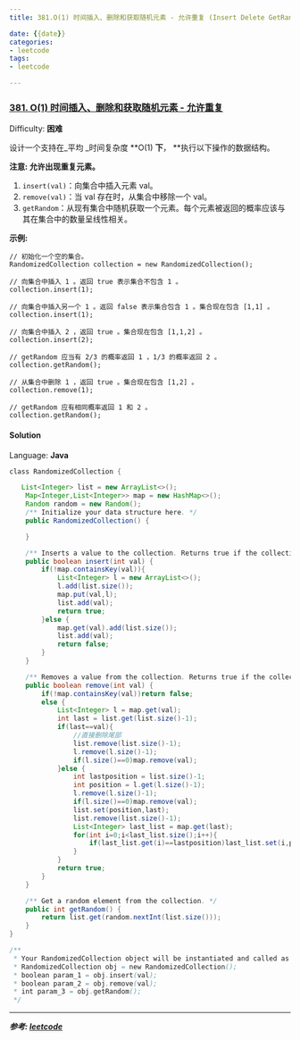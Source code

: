 ```yaml
---
title: 381.O(1) 时间插入、删除和获取随机元素 - 允许重复 (Insert Delete GetRandom O(1) - Duplicates allowed)

date: {{date}}
categories:
- leetcode
tags:
- leetcode

---
```

### [381\. O(1) 时间插入、删除和获取随机元素 - 允许重复](https://leetcode-cn.com/problems/insert-delete-getrandom-o1-duplicates-allowed/)

Difficulty: **困难**


设计一个支持在_平均 _时间复杂度 **O(1) **下**， **执行以下操作的数据结构。

**注意: 允许出现重复元素。**

1.  `insert(val)`：向集合中插入元素 val。
2.  `remove(val)`：当 val 存在时，从集合中移除一个 val。
3.  `getRandom`：从现有集合中随机获取一个元素。每个元素被返回的概率应该与其在集合中的数量呈线性相关。

**示例:**

```
// 初始化一个空的集合。
RandomizedCollection collection = new RandomizedCollection();

// 向集合中插入 1 。返回 true 表示集合不包含 1 。
collection.insert(1);

// 向集合中插入另一个 1 。返回 false 表示集合包含 1 。集合现在包含 [1,1] 。
collection.insert(1);

// 向集合中插入 2 ，返回 true 。集合现在包含 [1,1,2] 。
collection.insert(2);

// getRandom 应当有 2/3 的概率返回 1 ，1/3 的概率返回 2 。
collection.getRandom();

// 从集合中删除 1 ，返回 true 。集合现在包含 [1,2] 。
collection.remove(1);

// getRandom 应有相同概率返回 1 和 2 。
collection.getRandom();
```


#### Solution

Language: **Java**

```java
​class RandomizedCollection {

   List<Integer> list = new ArrayList<>();
    Map<Integer,List<Integer>> map = new HashMap<>();
    Random random = new Random();
    /** Initialize your data structure here. */
    public RandomizedCollection() {

    }

    /** Inserts a value to the collection. Returns true if the collection did not already contain the specified element. */
    public boolean insert(int val) {
        if(!map.containsKey(val)){
            List<Integer> l = new ArrayList<>();
            l.add(list.size());
            map.put(val,l);
            list.add(val);
            return true;
        }else {
            map.get(val).add(list.size());
            list.add(val);
            return false;
        }
    }

    /** Removes a value from the collection. Returns true if the collection contained the specified element. */
    public boolean remove(int val) {
        if(!map.containsKey(val))return false;
        else {
            List<Integer> l = map.get(val);
            int last = list.get(list.size()-1);
            if(last==val){
                //直接删除尾部
                list.remove(list.size()-1);
                l.remove(l.size()-1);
                if(l.size()==0)map.remove(val);
            }else {
                int lastposition = list.size()-1;
                int position = l.get(l.size()-1);
                l.remove(l.size()-1);
                if(l.size()==0)map.remove(val);
                list.set(position,last);
                list.remove(list.size()-1);
                List<Integer> last_list = map.get(last);
                for(int i=0;i<last_list.size();i++){
                    if(last_list.get(i)==lastposition)last_list.set(i,position);
                }
            }
            return true;
        }
    }

    /** Get a random element from the collection. */
    public int getRandom() {
        return list.get(random.nextInt(list.size()));
    }
}

/**
 * Your RandomizedCollection object will be instantiated and called as such:
 * RandomizedCollection obj = new RandomizedCollection();
 * boolean param_1 = obj.insert(val);
 * boolean param_2 = obj.remove(val);
 * int param_3 = obj.getRandom();
 */
```

---
***参考:
[leetcode](https://leetcode-cn.com/problems/insert-delete-getrandom-o1-duplicates-allowed/submissions/)***
